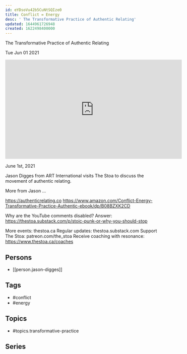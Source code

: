 ```yaml
---
id: eYDsoVu42b5CuNtSQIze0
title: Conflict = Energy
desc: ' The Transformative Practice of Authentic Relating'
updated: 1644961726948
created: 1622498400000
---
```



 The Transformative Practice of Authentic Relating

Tue Jun 01 2021

<iframe width="560" height="315" src="https://www.youtube.com/embed/_EHorhjF_ko" title="Conflict = Energy: The Transformative Practice of Authentic Relating w/ Jason Digges" frameborder="0" allow="accelerometer; autoplay; clipboard-write; encrypted-media; gyroscope; picture-in-picture" allowfullscreen ></iframe>

June 1st, 2021

Jason Digges from ART International visits The Stoa to discuss the movement of authentic relating. 

More from Jason …

https://authenticrelating.co
https://www.amazon.com/Conflict-Energy-Transformative-Practice-Authentic-ebook/dp/B08BZXK2CD

Why are the YouTube comments disabled? Answer: https://thestoa.substack.com/p/stoic-punk-or-why-you-should-stop

More events: thestoa.ca
Regular updates: thestoa.substack.com
Support The Stoa: patreon.com/the_stoa
Receive coaching with resonance: https://www.thestoa.ca/coaches

## Persons

- [[person.jason-digges]]

## Tags

- #conflict
- #energy

## Topics

- #topics.transformative-practice

## Series



